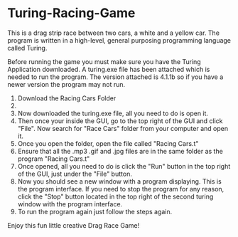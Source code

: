 # Turing-Racing-Game
This is a drag strip race between two cars, a white and a yellow car. The program is written in a high-level, general purposing programming language called Turing.

Before running the game you must make sure you have the Turing Application downloaded. A turing.exe file has been attached which is needed to run the program.
The version attached is 4.1.1b so if you have a newer version the program may not run.

1. Download the Racing Cars Folder
2. 
3. Now downloaded the turing.exe file, all you need to do is open it.
4. Then once your inside the GUI, go to the top right of the GUI and click "File". Now search for "Race Cars"  folder from your computer and open it.
5. Once you open the folder, open the file called "Racing Cars.t"
6. Ensure that all the .mp3 .gif and .jpg files are in the same folder as the program "Racing Cars.t"
7. Once opened, all you need to do is click the "Run" button in the top right of the GUI, just under the "File" button.
8. Now you should see a new window with a program displaying. This is the program interface. If you need to stop the program for any reason, click the "Stop" button located
   in the top right of the second turing window with the program interface. 
9. To run the program again just follow the steps again.

Enjoy this fun little creative Drag Race Game!

